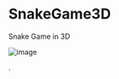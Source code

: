 # SnakeGame3D


Snake Game in 3D

![image](https://user-images.githubusercontent.com/105632447/184381028-5eef76a1-f38a-448c-a83c-6221abb3daa8.png)

.
